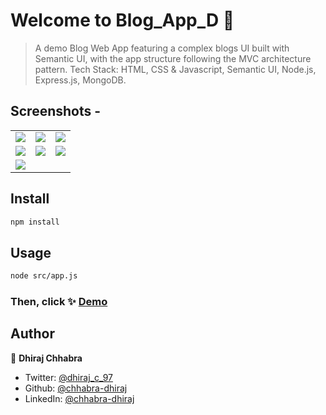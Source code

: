 # Welcome to Blog_App_D 👋

> A demo Blog Web App featuring a complex blogs UI built with Semantic UI, with the app structure following the MVC architecture pattern. Tech Stack: HTML, CSS & Javascript, Semantic UI, Node.js, Express.js, MongoDB.

## Screenshots -

<table>
    <tr>
        <td><img src="https://github.com/user-attachments/assets/986ade13-0868-4d50-a537-85b202408a35"></td>
        <td><img src="https://github.com/user-attachments/assets/b69e5682-c61d-45d7-aff5-5caaf7fbb21f"></td>
        <td><img src="https://github.com/user-attachments/assets/7ea063f3-cdc1-487d-8b84-7b1c02054eec"></td>
    </tr>
    <tr>
        <td><img src="https://github.com/user-attachments/assets/2d72722f-f1cb-49c8-8c3c-435ff1bfc680"></td>
        <td><img src="https://github.com/user-attachments/assets/b8d0f244-7833-4402-b454-1a103ae23464"></td>
        <td><img src="https://github.com/user-attachments/assets/de2e1bb9-6024-409a-8e24-5543a619c6b3"></td>
    </tr>
    <tr>
        <td><img src="https://github.com/user-attachments/assets/eaa7be0c-692a-4ce3-83a3-e15d90bb2941"></td>
    </tr>
</table>

## Install

```sh
npm install
```

## Usage

```sh
node src/app.js
```

### Then, click ✨ [Demo](http://localhost:3000/)

## Author

👤 **Dhiraj Chhabra**

* Twitter: [@dhiraj\_c\_97](https://twitter.com/dhiraj_c_97)
* Github: [@chhabra-dhiraj](https://github.com/chhabra-dhiraj)
* LinkedIn: [@chhabra-dhiraj](https://linkedin.com/in/chhabra-dhiraj)
